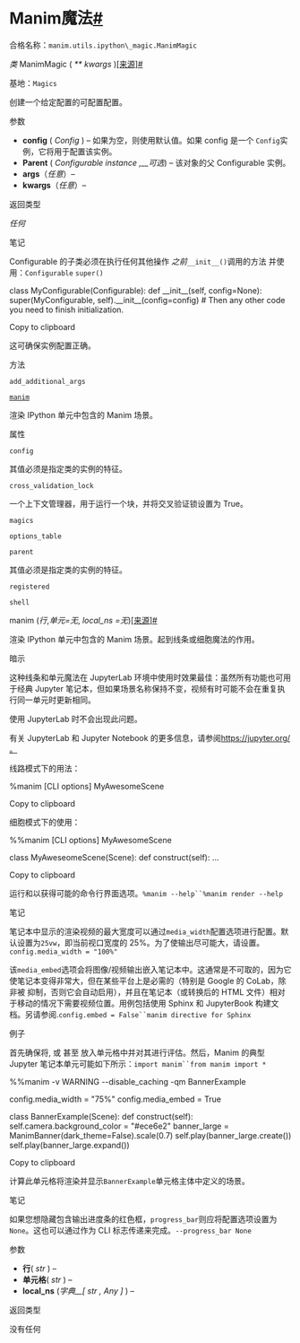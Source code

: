 # Manim魔法[#](#manimmagic "此标题的固定链接")

合格名称：`manim.utils.ipython\_magic.ManimMagic`

_类_ ManimMagic ( _\*\* kwargs_ )[\[来源\]](../_modules/manim/utils/ipython_magic.html#ManimMagic)[#](#manim.utils.ipython_magic.ManimMagic "此定义的固定链接")

基地：`Magics`

创建一个给定配置的可配置配置。

参数

- **config** ( _Config_ ) – 如果为空，则使用默认值。如果 config 是一个 `Config`实例，它将用于配置该实例。
- **Parent** ( _Configurable instance_ _,\_\_可选_) – 该对象的父 Configurable 实例。
- **args**（_任意_）–
- **kwargs**（_任意_）–

返回类型

_任何_

笔记

Configurable 的子类必须在执行任何其他操作 _之前_`__init__()`调用的方法 并使用：`Configurable` `super()`

class MyConfigurable(Configurable):
def \_\_init\_\_(self, config=None):
super(MyConfigurable, self).\_\_init\_\_(config=config)
\# Then any other code you need to finish initialization.

Copy to clipboard

这可确保实例配置正确。

方法

`add_additional_args`

[`manim`](#manim.utils.ipython_magic.ManimMagic.manim "manim.utils.ipython_magic.ManimMagic.manim")

渲染 IPython 单元中包含的 Manim 场景。

属性

`config`

其值必须是指定类的实例的特征。

`cross_validation_lock`

一个上下文管理器，用于运行一个块，并将交叉验证锁设置为 True。

`magics`

`options_table`

`parent`

其值必须是指定类的实例的特征。

`registered`

`shell`

manim (_行_,_单元=无_, _local_ns =无_)[\[来源\]](../_modules/manim/utils/ipython_magic.html#ManimMagic.manim)[#](#manim.utils.ipython_magic.ManimMagic.manim "此定义的固定链接")

渲染 IPython 单元中包含的 Manim 场景。起到线条或细胞魔法的作用。

暗示

这种线条和单元魔法在 JupyterLab 环境中使用时效果最佳：虽然所有功能也可用于经典 Jupyter 笔记本，但如果场景名称保持不变，视频有时可能不会在重复执行同一单元时更新相同。

使用 JupyterLab 时不会出现此问题。

有关 JupyterLab 和 Jupyter Notebook 的更多信息，请参阅[https://jupyter.org/ 。](https://jupyter.org/)

线路模式下的用法：

%manim \[CLI options\] MyAwesomeScene

Copy to clipboard

细胞模式下的使用：

%%manim \[CLI options\] MyAwesomeScene

class MyAweseomeScene(Scene):
def construct(self):
...

Copy to clipboard

运行和以获得可能的命令行界面选项。` %manim --help``%manim render --help `

笔记

笔记本中显示的渲染视频的最大宽度可以通过`media_width`配置选项进行配置。默认设置为`25vw`，即当前视口宽度的 25%。为了使输出尽可能大，请设置。`config.media_width = "100%"`

该`media_embed`选项会将图像/视频输出嵌入笔记本中。这通常是不可取的，因为它使笔记本变得非常大，但在某些平台上是必需的（特别是 Google 的 CoLab，除非被 抑制，否则它会自动启用），并且在笔记本（或转换后的 HTML 文件）相对于移动的情况下需要视频位置。用例包括使用 Sphinx 和 JupyterBook 构建文档。另请参阅.` config.embed = False``manim directive for Sphinx `

例子

首先确保将, 或 甚至 放入单元格中并对其进行评估。然后，Manim 的典型 Jupyter 笔记本单元可能如下所示：` import manim``from manim import * `

%%manim -v WARNING --disable_caching -qm BannerExample

config.media_width = "75%"
config.media_embed = True

class BannerExample(Scene):
def construct(self):
self.camera.background_color = "#ece6e2"
banner_large = ManimBanner(dark_theme=False).scale(0.7)
self.play(banner_large.create())
self.play(banner_large.expand())

Copy to clipboard

计算此单元格将渲染并显示`BannerExample`单元格主体中定义的场景。

笔记

如果您想隐藏包含输出进度条的红色框，`progress_bar`则应将配置选项设置为`None`。这也可以通过作为 CLI 标志传递来完成。`--progress_bar None`

参数

- **行**( _str_ ) –
- **单元格**( _str_ ) –
- **local_ns** (_字典\_\_\[_ _str_ _,_ _Any_ _\]_ ) –

返回类型

没有任何
